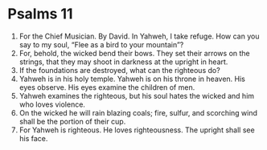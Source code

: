 ﻿
# Psalms 11
1. For the Chief Musician. By David. In Yahweh, I take refuge. How can you say to my soul, “Flee as a bird to your mountain”? 
2. For, behold, the wicked bend their bows. They set their arrows on the strings, that they may shoot in darkness at the upright in heart. 
3. If the foundations are destroyed, what can the righteous do? 
4. Yahweh is in his holy temple. Yahweh is on his throne in heaven. His eyes observe. His eyes examine the children of men. 
5. Yahweh examines the righteous, but his soul hates the wicked and him who loves violence. 
6. On the wicked he will rain blazing coals; fire, sulfur, and scorching wind shall be the portion of their cup. 
7. For Yahweh is righteous. He loves righteousness. The upright shall see his face. 
